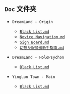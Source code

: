 ## `Doc` 文件夹
- `DreamLand - Origin`
    - [`Black List.md`](https://github.com/YingLunTown-DreamLand/DreamLand-YingLunTown/blob/main/Doc/DreamLand%20-%20Origin/Black%20List.md)
    - [`Novice Navigation.md`](https://github.com/YingLunTown-DreamLand-Development-Group/DreamLand-YingLunTown/blob/main/Doc/DreamLand%20-%20Origin/Novice%20Navigation.md)
    - [`Sign Board.md`](https://github.com/YingLunTown-DreamLand/DreamLand-YingLunTown/blob/main/Doc/DreamLand%20-%20Origin/Sign%20Board.md)
    - [`幻想乡服务器新手指南.md`](https://github.com/YingLunTown-DreamLand-Development-Group/DreamLand-YingLunTown/blob/main/Doc/DreamLand%20-%20Origin/%E5%B9%BB%E6%83%B3%E4%B9%A1%E6%9C%8D%E5%8A%A1%E5%99%A8%E6%96%B0%E6%89%8B%E6%8C%87%E5%8D%97.md)

- `DreamLand - HoloPsychon`
    - [`Black List.md`](https://github.com/YingLunTown-DreamLand/DreamLand-YingLunTown/blob/main/Doc/DreamLand%20-%20HoloPsychon/Black%20List.md)

- `YingLun Town - Main`
    - [`Black List.md`](https://github.com/YingLunTown-DreamLand/DreamLand-YingLunTown/blob/main/Doc/YingLun%20Town%20-%20Main/Black%20List.md)